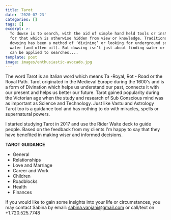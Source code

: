 ```yaml
---
title: Tarot
date: '2020-07-23'
categories: []
tags: []
excerpt: >-
  To dowse is to search, with the aid of simple hand held tools or instruments,
  for that which is otherwise hidden from view or knowledge. Traditionally
  dowsing has been a method of ‘divining’ or looking for underground sources of
  water (and often oil). But dowsing isn’t just about finding water or oil. It
  can be applied to searches....
template: post
image: images/enthusiastic-avocado.jpg
---
```

The word Tarot is an Italian word which means Ta -Royal, Rot - Road or the Royal Path. Tarot originated in the Medieval Europe during the 1600's and is a form of Divination which helps us understand our past, connects it with our present and helps us better our future. Tarot gained popularity during the Victorian age when the study and research of Sub Conscious mind was as important as Science and Technology. Just like Vastu and Astrology Tarot too is a guidance tool and has nothing to do with miracles, spells or supernatural powers.

I started studying Tarot in 2017 and use the Rider Waite deck to guide people. Based on the feedback from my clients I'm happy to say that they have benefited in making wiser and informed decisions.

**TAROT GUIDANCE**

* General
* Relationships
* Love and Marriage
* Career and Work
* Children
* Roadblocks
* Health
* Finances

If you would like to gain some insights into your life or circumstances, you may contact Sabina by email: sabina.vanjani@gmail.com or call/text on +1.720.525.7748